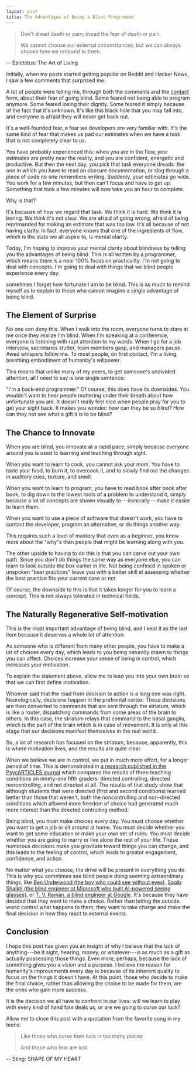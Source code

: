 ```yaml
---
layout: post
title: The Advantages of Being a Blind Programmer
---
```


> Don't dread death or pain; dread the fear of death or pain. 
>
> We cannot choose our external circumstances, but we can always choose how we respond to them. 

-- Epictetus: The Art of Living 

Initially, when my posts started getting popular on Reddit and Hacker News, I saw a few comments that surprised me.

A lot of people were telling me, through both the comments and the [contact](/contact) form, about their fear of going blind. Some feared not being able to program anymore. Some feared losing their dignity. Some feared it simply because of the fact that it's unknown. It's like this black hole that you may fall into, and everyone is afraid they will never get back out.

It's a well-founded fear, a fear we developers are very familiar with. It's the same kind of fear that makes us pad our estimates when we have a task that is not completely clear to us.

You have probably experienced this: when you are in the flow, your estimates are pretty near the reality, and you are confident, energetic and productive. But then the next day, you pick that task everyone dreads: the one in which you have to read an obscure documentation, or slog through a piece of code no one remembers writing. Suddenly, your estimates go wide. You work for a few minutes, but then can't focus and have to get up. Something that took a few minutes will now take you an hour to complete.

Why is that?

It's because of how we regard that task. We think it is hard. We think it is boring. We think it's not clear. We are afraid of going wrong, afraid of being reprimanded for making an estimate that was too low. It's all because of not having clarity. In fact, everyone knows that one of the ingredients of flow, which is the state we all aspire to, is mental clarity.

Today, I'm hoping to improve your mental clarity about blindness by telling you the advantages of being blind. This is all written by a programmer, which means there is a near 100% focus on practicality. I'm not going to deal with concepts. I'm going to deal with things that we blind people experience every day.

sometimes I forget how fortunate I am to be blind. This is as much to remind myself as to explain to those who cannot imagine a single advantage of being blind.

## The Element of Surprise

No one can deny this. When I walk into the room, everyone turns to stare at me once they realize I'm blind. When I'm speaking at a conference, everyone is listening with rapt attention to my words. When I go for a job interview, secretaries stutter, team members gasp, and managers pause. Awed whispers follow me. To most people, on first contact, I'm a living, breathing embodiment of humanity's willpower.

This means that unlike many of my peers, to get someone's undivided attention, all I need to say is one single sentence:

"I'm a back-end programmer."
Of course, this does have its downsides. You wouldn't want to hear people muttering under their breath about how unfortunate you are. It doesn't really feel nice when people pray for you to get your sight back. It makes you wonder: how can they be so blind? How can they not see what a gift it is to be blind?

## The Chance to Innovate

When you are blind, you innovate at a rapid pace, simply because everyone around you is used to learning and teaching through sight.

When you want to learn to cook, you cannot ask your mom. You have to taste your food, to burn it, to overcook it, and to slowly find out the changes in auditory cues, texture, and smell.

When you want to learn to program, you have to read book after book after book, to dig down to the lowest roots of a problem to understand it, simply because a lot of concepts are shown visually to---ironically---make it easier to learn them.

When you want to use a piece of software that doesn't work, you have to contact the developer, program an alternative, or do things another way.

This requires such a level of mastery that even as a beginner, you know more about the "why"s than people that might be learning along with you.

The other upside to having to do this is that you can carve out your own path. Since you don't do things the same way as everyone else, you can learn to look outside the box earlier in life. Not being confined in spoken or unspoken "best practices" leave you with a better skill at assessing whether the best practice fits your current case or not.

Of course, the downside to this is that it takes longer for you to learn a concept. This is not always tolerated in technical fields.

## The Naturally Regenerative Self-motivation

This is the most important advantage of being blind, and I kept it as the last item because it deserves a whole lot of attention.

As someone who is different from many other people, you have to make a lot of choices every day, which leads to you being naturally drawn to things you can affect. Choices increase your sense of being in control, which increases your motivation.

To explain the statement above, allow me to lead you into your own brain so that we can first define motivation.

Whoever said that the road from decision to action is a long one was right. Neurologically, decisions happen in the prefrontal cortex. These decisions are then converted to commands that are sent through the striatum, which is like a router, dispatching commands from some areas of the brain to others. In this case, the striatum relays that command to the basal ganglia, which is the part of the brain which is in case of movement. It is only at this stage that our decisions manifest themselves in the real world.

So, a lot of research has focused on the striatum, because, apparently, this is where motivation lives, and the results are quite clear.

When we believe we are in control, we put in much more effort, for a longer period of time. This is demonstrated in [a research published in the PsycARTICLES journal](http://psycnet.apa.org/journals/psp/52/5/890/) which compares the results of three teaching conditions on ninety-one fifth graders: directed controlling, directed noncontrolling, and not directed at all. The results of that study show that although students that were directed (first and second conditions) learned better than those that weren't, both the noncontrolling and non-directed conditions which allowed more freedom of choice had generated much more interest than the directed controlling method.

Being blind, you must make choices every day. You must choose whether you want to get a job or sit around at home. You must decide whether you want to get some education or make your own set of rules. You must decide whether you are going to marry or live alone the rest of your life. These numorous decisions make you gravitate toward things you can change, and this leads to the feeling of control, which leads to greator engagement, confidence, and action.

No matter what you choose, the drive will be present in everything you do. This is why you sometimes see blind people doing seeming extraordinary things, like [Ben Underwood (the boy who could see without eyes)](https://www.youtube.com/watch?v=TeFRkAYb1uk&feature=em-share_video_user), [Saqib Shaikh (the blind engineer at Microsoft who built AI-powered seeing glasses)](https://www.youtube.com/watch?v=R2mC-NUAmMk), or [T. V. Raman, a blind engineer at Google](http://research.google.com/pubs/author3559.html). It's because they have decided that they want to make a choice. Rather than letting the outside world control what happens to them, they want to take charge and make the final decision in how they react to external events.

## Conclusion

I hope this post has given you an insight of why I believe that the lack of anything---be it sight, hearing, money, or whatever---is as much as a gift as actually possessing those things. Even more, perhaps, because the lack of something gives you a vision and a purpose. I believe the reason for humanity's improvements every day is because of its inherent quality to focus on the things it doesn't have. At this point, those who decide to make the final choice, rather than allowing the choice to be made for them, are the ones who gain more success.

It is the decision we all have to confront in our lives: will we learn to play with every kind of hand fate deals us, or are we going to curse our luck?

Allow me to close this post with a quotation from the favorite song in my teens:

> Like those who curse their luck in too many places
>
> And those who fear are lost

-- Sting: SHAPE OF MY HEART